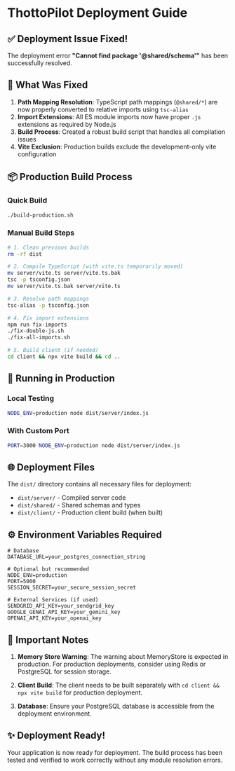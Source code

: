# ThottoPilot Deployment Guide

## ✅ Deployment Issue Fixed!

The deployment error **"Cannot find package '@shared/schema'"** has been successfully resolved.

## 🔧 What Was Fixed

1. **Path Mapping Resolution**: TypeScript path mappings (`@shared/*`) are now properly converted to relative imports using `tsc-alias`
2. **Import Extensions**: All ES module imports now have proper `.js` extensions as required by Node.js
3. **Build Process**: Created a robust build script that handles all compilation issues
4. **Vite Exclusion**: Production builds exclude the development-only vite configuration

## 📦 Production Build Process

### Quick Build
```bash
./build-production.sh
```

### Manual Build Steps
```bash
# 1. Clean previous builds
rm -rf dist

# 2. Compile TypeScript (with vite.ts temporarily moved)
mv server/vite.ts server/vite.ts.bak
tsc -p tsconfig.json
mv server/vite.ts.bak server/vite.ts

# 3. Resolve path mappings
tsc-alias -p tsconfig.json

# 4. Fix import extensions
npm run fix-imports
./fix-double-js.sh
./fix-all-imports.sh

# 5. Build client (if needed)
cd client && npx vite build && cd ..
```

## 🚀 Running in Production

### Local Testing
```bash
NODE_ENV=production node dist/server/index.js
```

### With Custom Port
```bash
PORT=3000 NODE_ENV=production node dist/server/index.js
```

## 🌐 Deployment Files

The `dist/` directory contains all necessary files for deployment:
- `dist/server/` - Compiled server code
- `dist/shared/` - Shared schemas and types
- `dist/client/` - Production client build (when built)

## ⚙️ Environment Variables Required

```env
# Database
DATABASE_URL=your_postgres_connection_string

# Optional but recommended
NODE_ENV=production
PORT=5000
SESSION_SECRET=your_secure_session_secret

# External Services (if used)
SENDGRID_API_KEY=your_sendgrid_key
GOOGLE_GENAI_API_KEY=your_gemini_key
OPENAI_API_KEY=your_openai_key
```

## 📝 Important Notes

1. **Memory Store Warning**: The warning about MemoryStore is expected in production. For production deployments, consider using Redis or PostgreSQL for session storage.

2. **Client Build**: The client needs to be built separately with `cd client && npx vite build` for production deployment.

3. **Database**: Ensure your PostgreSQL database is accessible from the deployment environment.

## ✨ Deployment Ready!

Your application is now ready for deployment. The build process has been tested and verified to work correctly without any module resolution errors.